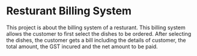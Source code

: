 # Resturant Billing System
  This project is about the billing system of a resturant. This billing system allows the customer to first select the dishes to be ordered. 
  After selecting the dishes, the customer gets a bill including the details of customer, the total amount, the GST incured and the net amount to be paid.
